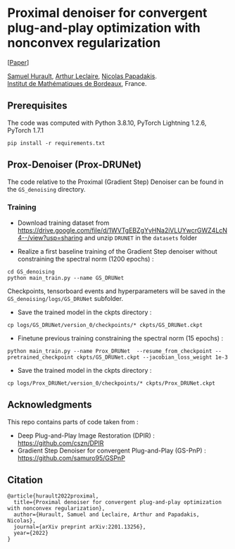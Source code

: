 # Proximal denoiser for convergent plug-and-play optimization with nonconvex regularization

[[Paper](https://arxiv.org/abs/2201.13256)]

[Samuel Hurault](https://www.math.u-bordeaux.fr/~shurault/), [Arthur Leclaire](https://www.math.u-bordeaux.fr/~aleclaire/), [Nicolas Papadakis](https://www.math.u-bordeaux.fr/~npapadak/). \
[Institut de Mathématiques de Bordeaux](https://www.math.u-bordeaux.fr/imb/spip.php), France.


## Prerequisites


The code was computed with Python 3.8.10, PyTorch Lightning 1.2.6, PyTorch 1.7.1

```
pip install -r requirements.txt
```

## Prox-Denoiser (Prox-DRUNet)

The code relative to the Proximal (Gradient Step) Denoiser can be found in the ```GS_denoising``` directory.

### Training 

- Download training dataset from https://drive.google.com/file/d/1WVTgEBZgYyHNa2iVLUYwcrGWZ4LcN4--/view?usp=sharing and unzip ```DRUNET``` in the ```datasets``` folder

- Realize a first baseline training of the Gradient Step denoiser without constraining the spectral norm (1200 epochs) :
```
cd GS_denoising
python main_train.py --name GS_DRUNet
```
Checkpoints, tensorboard events and hyperparameters will be saved in the ```GS_denoising/logs/GS_DRUNet``` subfolder. 

- Save the trained model in the ckpts directory :  
```
cp logs/GS_DRUNet/version_0/checkpoints/* ckpts/GS_DRUNet.ckpt
```

- Finetune previous training constraining the spectral norm (15 epochs) : 
```
python main_train.py --name Prox_DRUNet  --resume_from_checkpoint --pretrained_checkpoint ckpts/GS_DRUNet.ckpt --jacobian_loss_weight 1e-3 
```
- Save the trained model in the ckpts directory :  
```
cp logs/Prox_DRUNet/version_0/checkpoints/* ckpts/Prox_DRUNet.ckpt
```


## Acknowledgments

This repo contains parts of code taken from : 
- Deep Plug-and-Play Image Restoration (DPIR) : https://github.com/cszn/DPIR 
- Gradient Step Denoiser for convergent Plug-and-Play (GS-PnP) : https://github.com/samuro95/GSPnP

## Citation 
```
@article{hurault2022proximal,
  title={Proximal denoiser for convergent plug-and-play optimization with nonconvex regularization},
  author={Hurault, Samuel and Leclaire, Arthur and Papadakis, Nicolas},
  journal={arXiv preprint arXiv:2201.13256},
  year={2022}
}

```
